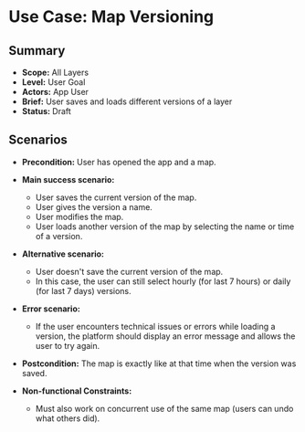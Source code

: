 # Use Case: Map Versioning

## Summary

-   **Scope:** All Layers
-   **Level:** User Goal
-   **Actors:** App User
-   **Brief:** User saves and loads different versions of a layer
-   **Status:** Draft

## Scenarios

-   **Precondition:**
    User has opened the app and a map.
-   **Main success scenario:**

    -   User saves the current version of the map.
    -   User gives the version a name.
    -   User modifies the map.
    -   User loads another version of the map by selecting the name or time of a version.

-   **Alternative scenario:**
    -   User doesn't save the current version of the map.
    -   In this case, the user can still select hourly (for last 7 hours) or daily (for last 7 days) versions.
-   **Error scenario:**
    -   If the user encounters technical issues or errors while loading a version, the platform should display an error message and allows the user to try again.
-   **Postcondition:**
    The map is exactly like at that time when the version was saved.
-   **Non-functional Constraints:**
    - Must also work on concurrent use of the same map (users can undo what others did).
